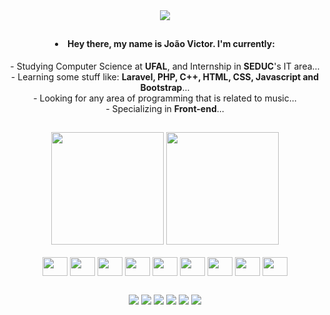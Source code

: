 
<div align="center">

  <img src="https://cdn.discordapp.com/attachments/886361612125085716/996844324815917076/giphy_1.gif">
  
  ##
  
  <h4><li>Hey there, my name is <b>João Victor</b>. I'm currently:</li></h4>
  
  <div>- Studying Computer Science at <b>UFAL</b>, and Internship in <b>SEDUC</b>'s IT area...</div>
  <div>- Learning some stuff like: <b>Laravel, PHP, C++, HTML, CSS, Javascript and Bootstrap</b>...</div>
  <div>- Looking for any area of programming that is related to music...</div>
  <div>- Specializing in <b>Front-end</b>...</div>
  
</div>

##

<div align="center" style="text-decoration:none;>

  <h4><li>More informations:</li></h4>
  
  <a href="https://github.com/Jvictor-7">
  <img height="180em" src="https://github-readme-stats.vercel.app/api?username=Jvictor-7&show_icons=true&theme=tokyonight&include_all_commits=true&count_private=true"/>
  <img height="180em" src="https://github-readme-stats.vercel.app/api/top-langs/?username=Jvictor-7&layout=compact&langs_count=7&theme=tokyonight"/>

</div>

<div align="center" style="display: inline_block"><br>
  <img align="center" height="30" width="40" src="https://cdn.jsdelivr.net/gh/devicons/devicon/icons/php/php-original.svg" />
  <img align="center" height="30" width="40" src="https://cdn.jsdelivr.net/gh/devicons/devicon/icons/html5/html5-original.svg" />
  <img align="center" height="30" width="40" src="https://cdn.jsdelivr.net/gh/devicons/devicon/icons/css3/css3-original.svg" />
  <img align="center" height="30" width="40" src="https://cdn.jsdelivr.net/gh/devicons/devicon/icons/elixir/elixir-original.svg" />
  <img align="center" height="30" width="40" src="https://cdn.jsdelivr.net/gh/devicons/devicon/icons/javascript/javascript-original.svg" />
  <img align="center" height="30" width="40" src="https://cdn.jsdelivr.net/gh/devicons/devicon/icons/c/c-original.svg" />
  <img align="center" height="30" width="40" src="https://cdn.jsdelivr.net/gh/devicons/devicon/icons/python/python-original.svg" />
  <img align="center" height="30" width="40" src="https://cdn.jsdelivr.net/gh/devicons/devicon/icons/laravel/laravel-plain.svg" />
  <img align="center" height="30" width="40" src="https://cdn.jsdelivr.net/gh/devicons/devicon/icons/bootstrap/bootstrap-original.svg" />
</div>

##

<div align="center">
  <a href="https://www.youtube.com/channel/UC6ZBG3yRjbaSPzV0NDIpB3Q"><img src="https://img.shields.io/badge/YouTube-FF0000?style=for-the-badge&logo=youtube&logoColor=white"></a>
  <a href="https://www.twitch.tv/jauu7"><img src="https://img.shields.io/badge/Twitch-9146FF?style=for-the-badge&logo=twitch&logoColor=white"></a>
  <a href="https://www.instagram.com/jvictor__7/"><img src="https://img.shields.io/badge/Instagram-E4405F?style=for-the-badge&logo=instagram&logoColor=white"></a>
  <a href="https://discordapp.com/users/Jvcl_7#7083"><img src="https://img.shields.io/badge/Discord-7289DA?style=for-the-badge&logo=discord&logoColor=white"></a>
  <a href="https://steamcommunity.com/id/linkk___/"><img src="https://img.shields.io/badge/Steam-000000?style=for-the-badge&logo=steam&logoColor=white"></a>
  <a href="jvcl@ic.ufal.br"><img src="https://img.shields.io/badge/Gmail-D14836?style=for-the-badge&logo=gmail&logoColor=white"></a>
</div>

